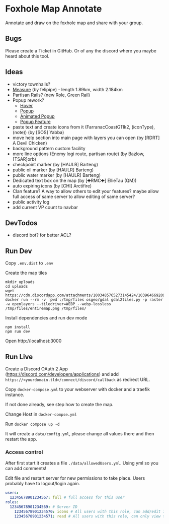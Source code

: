 # Foxhole Map Annotate

Annotate and draw on the foxhole map and share with your group.

## Bugs

Please create a Ticket in GitHub. Or of any the discord where you maybe heard about this tool.

## Ideas

* victory townhalls?
* [Measure](https://viglino.github.io/ol-ext/examples/popup/map.tooltip.measure.html) (by felipipe) - length 1.89km, width 2.184km
* Partisan Rails? (new Role, Green Rail)
* Popup rework?
  * [Hover](https://viglino.github.io/ol-ext/examples/interaction/map.interaction.hover.html)
  * [Popup](http://viglino.github.io/ol-ext/examples/popup/map.popup.html)
  * [Animated Popup](http://viglino.github.io/ol-ext/examples/popup/map.popup.anim.html)
  * [Popup Feature](https://viglino.github.io/ol-ext/examples/popup/map.popup.feature.html)
* paste text and create icons from it (FarranacCoastG11k2, (iconType), (note)) (by [SOS] Yabba)
* move help section into main page with layers you can open (by [RDRT] A Devil Chicken)
* background pattern custom facility
* more line options (Enemy logi route, partisan route) (by Bazlow, [TSAR]orb)
* checkpoint marker (by [HAULR] Barteng)
* public oil marker (by [HAULR] Barteng)
* public water marker  (by [HAULR] Barteng)
* Dedicated text box on the map (by [✚RMC✚] EllieTau (QM))
* auto expiring icons (by [CHI] Arctifire) 
* Clan feature? A way to allow others to edit your features? maybe allow full access of same server to allow editing of same server?
* public activity log
* add current VP count to navbar

## DevTodos

* discord bot? for better ACL?

## Run Dev

Copy `.env.dist` to `.env`

Create the map tiles
```
mkdir uploads
cd uploads
wget https://cdn.discordapp.com/attachments/1003485765273145424/1039646692095574046/entiremap.png
docker run --rm -v `pwd`:/tmp/files osgeo/gdal gdal2tiles.py -p raster -w openlayers --tiledriver=WEBP --webp-lossless /tmp/files/entiremap.png /tmp/files/
```

Install dependencies and run dev mode
```
npm install
npm run dev
```

Open http://localhost:3000

## Run Live

Create a Discord OAuth 2 App (https://discord.com/developers/applications) and add `https://<yourdomain.tld>/connect/discord/callback` as redirect URL.

Copy `docker-compose.yml` to your webserver with docker and a traefik instance.

If not done already, see step how to create the map.

Change Host in `docker-compse.yml`

Run `docker compose up -d`

It will create a `data/config.yml`, please change all values there and then restart the app. 

### Access control

After first start it creates a file `./data/allowedUsers.yml`. Using yml so you can add comments!

Edit file and restart server for new permissions to take place. Users probably have to logout/login again.

```yaml
users:
  12345678901234567: full # full access for this user
roles:
  12345678901234569: # Server ID
    12345678901234570: icons # All users with this role, can add/edit icons
    12345678901234571: read # All users with this role, can only view the map
```
